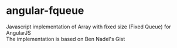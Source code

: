 # angular-fqueue
Javascript implementation of Array with fixed size (Fixed Queue) for AngularJS<br/>
The implementation is based on Ben Nadel's Gist
